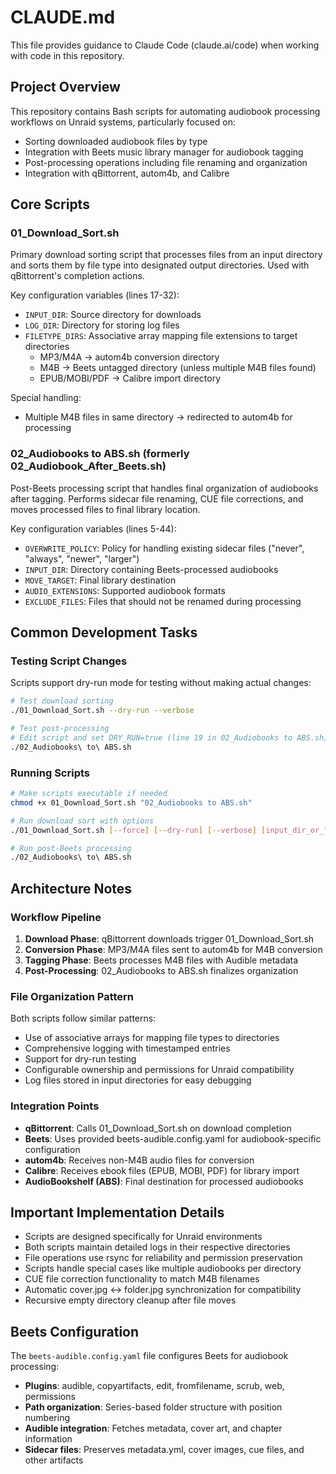 # CLAUDE.md

This file provides guidance to Claude Code (claude.ai/code) when working with code in this repository.

## Project Overview

This repository contains Bash scripts for automating audiobook processing workflows on Unraid systems, particularly focused on:
- Sorting downloaded audiobook files by type
- Integration with Beets music library manager for audiobook tagging
- Post-processing operations including file renaming and organization
- Integration with qBittorrent, autom4b, and Calibre

## Core Scripts

### 01_Download_Sort.sh
Primary download sorting script that processes files from an input directory and sorts them by file type into designated output directories. Used with qBittorrent's completion actions.

Key configuration variables (lines 17-32):
- `INPUT_DIR`: Source directory for downloads
- `LOG_DIR`: Directory for storing log files
- `FILETYPE_DIRS`: Associative array mapping file extensions to target directories
  - MP3/M4A → autom4b conversion directory
  - M4B → Beets untagged directory (unless multiple M4B files found)
  - EPUB/MOBI/PDF → Calibre import directory

Special handling:
- Multiple M4B files in same directory → redirected to autom4b for processing

### 02_Audiobooks to ABS.sh (formerly 02_Audiobook_After_Beets.sh)
Post-Beets processing script that handles final organization of audiobooks after tagging. Performs sidecar file renaming, CUE file corrections, and moves processed files to final library location.

Key configuration variables (lines 5-44):
- `OVERWRITE_POLICY`: Policy for handling existing sidecar files ("never", "always", "newer", "larger")
- `INPUT_DIR`: Directory containing Beets-processed audiobooks
- `MOVE_TARGET`: Final library destination
- `AUDIO_EXTENSIONS`: Supported audiobook formats
- `EXCLUDE_FILES`: Files that should not be renamed during processing

## Common Development Tasks

### Testing Script Changes
Scripts support dry-run mode for testing without making actual changes:
```bash
# Test download sorting
./01_Download_Sort.sh --dry-run --verbose

# Test post-processing
# Edit script and set DRY_RUN=true (line 19 in 02_Audiobooks to ABS.sh)
./02_Audiobooks\ to\ ABS.sh
```

### Running Scripts
```bash
# Make scripts executable if needed
chmod +x 01_Download_Sort.sh "02_Audiobooks to ABS.sh"

# Run download sort with options
./01_Download_Sort.sh [--force] [--dry-run] [--verbose] [input_dir_or_file]

# Run post-Beets processing
./02_Audiobooks\ to\ ABS.sh
```

## Architecture Notes

### Workflow Pipeline
1. **Download Phase**: qBittorrent downloads trigger 01_Download_Sort.sh
2. **Conversion Phase**: MP3/M4A files sent to autom4b for M4B conversion
3. **Tagging Phase**: Beets processes M4B files with Audible metadata
4. **Post-Processing**: 02_Audiobooks to ABS.sh finalizes organization

### File Organization Pattern
Both scripts follow similar patterns:
- Use of associative arrays for mapping file types to directories
- Comprehensive logging with timestamped entries
- Support for dry-run testing
- Configurable ownership and permissions for Unraid compatibility
- Log files stored in input directories for easy debugging

### Integration Points
- **qBittorrent**: Calls 01_Download_Sort.sh on download completion
- **Beets**: Uses provided beets-audible.config.yaml for audiobook-specific configuration
- **autom4b**: Receives non-M4B audio files for conversion
- **Calibre**: Receives ebook files (EPUB, MOBI, PDF) for library import
- **AudioBookshelf (ABS)**: Final destination for processed audiobooks

## Important Implementation Details

- Scripts are designed specifically for Unraid environments
- Both scripts maintain detailed logs in their respective directories
- File operations use rsync for reliability and permission preservation
- Scripts handle special cases like multiple audiobooks per directory
- CUE file correction functionality to match M4B filenames
- Automatic cover.jpg ↔ folder.jpg synchronization for compatibility
- Recursive empty directory cleanup after file moves

## Beets Configuration

The `beets-audible.config.yaml` file configures Beets for audiobook processing:
- **Plugins**: audible, copyartifacts, edit, fromfilename, scrub, web, permissions
- **Path organization**: Series-based folder structure with position numbering
- **Audible integration**: Fetches metadata, cover art, and chapter information
- **Sidecar files**: Preserves metadata.yml, cover images, cue files, and other artifacts